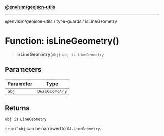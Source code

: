 [**@envisim/geojson-utils**](../../README.md)

---

[@envisim/geojson-utils]() / [type-guards](../README.md) / isLineGeometry

# Function: isLineGeometry()

> **isLineGeometry**(`obj`): `obj is LineGeometry`

## Parameters

| Parameter | Type                                                         |
| --------- | ------------------------------------------------------------ |
| `obj`     | [`BaseGeometry`](../../geojson/type-aliases/BaseGeometry.md) |

## Returns

`obj is LineGeometry`

`true` if `obj` can be narrowed to `GJ.LineGeometry`.
